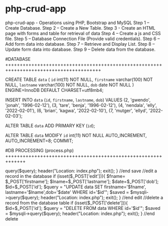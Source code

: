# php-crud-app

php-crud-app - Operations using PHP, Bootstrap and MySQL
Step 1 – Create Database.
Step 2 – Create a New Table.
Step 3 - Create an HTML page with forms and table for retrieval of data
Step 4 – Create a js and CSS file.
Step 5 – Database Connection File (Provide valid credentials).
Step 6 – Add form data into database.
Step 7 – Retrieve and Display List.
Step 8 – Update form data into database.
Step 9 – Delete data from the database.


#DATABASE +++++++++++++++++++++++++++++++++++++++++++++++++++++++++++++++++++++++++++++++++++++++

CREATE TABLE `data` (
  `id` int(11) NOT NULL,
  `firstname` varchar(100) NOT NULL,
  `lastname` varchar(100) NOT NULL,
  `dob` date NOT NULL
) ENGINE=InnoDB DEFAULT CHARSET=utf8mb4;


INSERT INTO `data` (`id`, `firstname`, `lastname`, `dob`) VALUES
(2, 'gwendo', 'jonah', '1996-02-12'),
(3, 'tare', 'benja', '1996-02-12'),
(4, 'nendala', 'elly', '2022-02-01'),
(6, 'brian', 'kagwa', '2022-02-10'),
(7, 'mutger', 'ellyd', '2022-02-03');

ALTER TABLE `data` ADD PRIMARY KEY (`id`);
  
ALTER TABLE `data` 
  MODIFY `id` int(11) NOT NULL AUTO_INCREMENT, AUTO_INCREMENT=8;
COMMIT;



#DB PROCESSING (process.php) +++++++++++++++++++++++++++++++++++++++++++++++++++++++++++++

<?php
$mysqli= new mysqli('localhost', 'root','','crud') or die(mysqli_error($mysqli));

//save to database
    if (isset($_POST['save'])){ 

        $fname= $_POST['firstname'];
        $lname=$_POST['lastname'];
        $date=$_POST['dob'];

        $query = "INSERT into data (firstname,lastname,dob) VALUES ('$fname','$lname','$date')";
        $saved = $mysqli->query($query);
        header("Location: index.php");
        exit();
    }
//end save

//edit a record in the database
if (isset($_POST['edit'])){

    $fname= $_POST['firstname'];
    $lname=$_POST['lastname'];
    $date=$_POST['dob'];
    $id=$_POST['id'];

    $query = "UPDATE data SET firstname='$fname', lastname='$lname',dob='$date' WHERE id='$id'";
    $saved = $mysqli->query($query);
    header("Location: index.php");
    exit();
}
//end edit


//delete a record from the database table
if (isset($_POST['delete'])){

    $id=$_POST['id'];

    $query = "DELETE FROM data WHERE id='$id'";
    $saved = $mysqli->query($query);
    header("Location: index.php");
    exit();
}
//end delete



